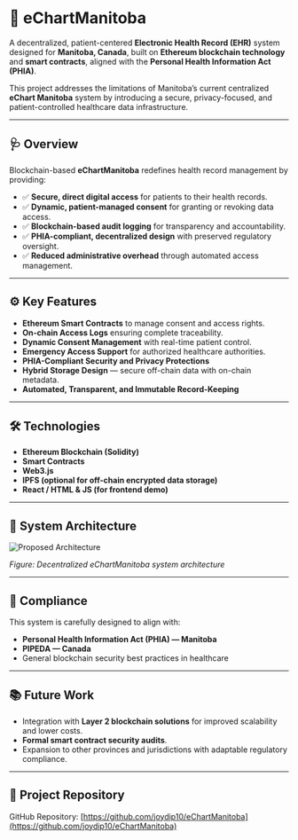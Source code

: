 # 📖 eChartManitoba

A decentralized, patient-centered **Electronic Health Record (EHR)** system designed for **Manitoba, Canada**, built on **Ethereum blockchain technology** and **smart contracts**, aligned with the **Personal Health Information Act (PHIA)**.

This project addresses the limitations of Manitoba’s current centralized **eChart Manitoba** system by introducing a secure, privacy-focused, and patient-controlled healthcare data infrastructure.

---

## 🩺 Overview

Blockchain-based **eChartManitoba** redefines health record management by providing:
- ✅ **Secure, direct digital access** for patients to their health records.
- ✅ **Dynamic, patient-managed consent** for granting or revoking data access.
- ✅ **Blockchain-based audit logging** for transparency and accountability.
- ✅ **PHIA-compliant, decentralized design** with preserved regulatory oversight.
- ✅ **Reduced administrative overhead** through automated access management.

---

## ⚙️ Key Features

- **Ethereum Smart Contracts** to manage consent and access rights.
- **On-chain Access Logs** ensuring complete traceability.
- **Dynamic Consent Management** with real-time patient control.
- **Emergency Access Support** for authorized healthcare authorities.
- **PHIA-Compliant Security and Privacy Protections**
- **Hybrid Storage Design** — secure off-chain data with on-chain metadata.
- **Automated, Transparent, and Immutable Record-Keeping**

---

## 🛠️ Technologies

- **Ethereum Blockchain (Solidity)**
- **Smart Contracts**
- **Web3.js**
- **IPFS (optional for off-chain encrypted data storage)**
- **React / HTML & JS (for frontend demo)**

---

## 📸 System Architecture

![Proposed Architecture](Figures/architecture.jpg)

*Figure: Decentralized eChartManitoba system architecture*

---

## 🔐 Compliance

This system is carefully designed to align with:
- **Personal Health Information Act (PHIA) — Manitoba**
- **PIPEDA — Canada**
- General blockchain security best practices in healthcare

---

## 📚 Future Work

- Integration with **Layer 2 blockchain solutions** for improved scalability and lower costs.
- **Formal smart contract security audits**.
- Expansion to other provinces and jurisdictions with adaptable regulatory compliance.

---

## 📖 Project Repository

GitHub Repository: [https://github.com/joydip10/eChartManitoba](https://github.com/joydip10/eChartManitoba)
